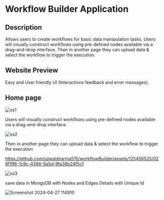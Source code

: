 # Workflow Builder Application

## Description

Allows users to create workflows for basic data manipulation tasks. Users will visually construct workflows using pre-defined nodes available via a drag-and-drop interface.
Then in another page they can upload data & select the workflow to trigger the execution.


## Website Preview

Easy and User friendly UI (Interactions feedback and error messages).

## Home page
![ss1](https://github.com/ujjwalsharma515/workflowBuilder/assets/125456525/2660cc78-f80c-44fc-9893-594e20d56f9c)

Users will visually construct workflows using pre-defined nodes available via a drag-and-drop interface.

![ss2](https://github.com/ujjwalsharma515/workflowBuilder/assets/125456525/bd4f77e4-1342-41d9-8e90-ac91b526e6cf)

Then in another page they can upload data & select the workflow to trigger the execution

https://github.com/ujjwalsharma515/workflowBuilder/assets/125456525/029f1ff6-1c9c-4386-9a5d-9fa38b24f5c1



![ss3](https://github.com/ujjwalsharma515/workflowBuilder/assets/125456525/350bfc27-3dbb-481c-b867-21445cd4d61f)


save data in MongoDB with Nodes and Edges Details with Unique Id

![Screenshot 2024-04-27 114910](https://github.com/ujjwalsharma515/workflowBuilder/assets/125456525/097cd634-a396-4bfa-8a5e-4e8b73a9a376)